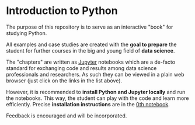 # Introduction to Python

The purpose of this repository is to serve as an interactive "book" for
studying Python.

All examples and case studies are created with the **goal to prepare** the
student for further courses in the big and young field of **data science**.

The "chapters" are written as [Jupyter](https://jupyter.org/) notebooks which
are a de-facto standard for exchanging code and results among data science
professionals and researchers. As such they can be viewed in a plain web
browser (just click on the links in the list above).

However, it is recommended to **install Python and Jupyter locally** and run
the notebooks. This way, the student can play with the code and learn more
efficiently. Precise **installation instructions** are in the
[0th notebook](0_start_up.ipynb).

Feedback is encouraged and will be incorporated.
